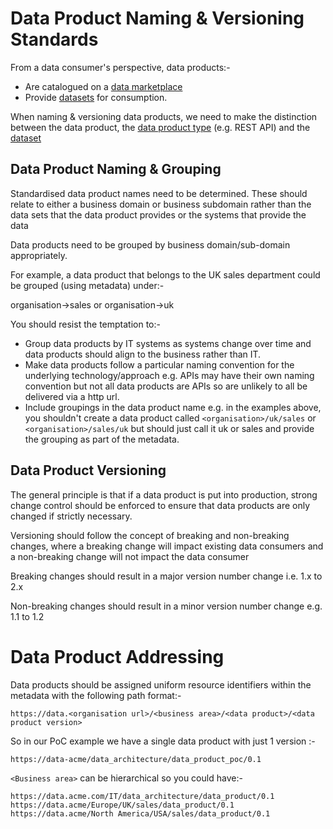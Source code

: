 # Data Product Naming & Versioning Standards

From a data consumer's perspective, data products:- 
* Are catalogued on a [data marketplace](data-marketplace.md)
* Provide [datasets](ds-standards.md) for consumption.

When naming & versioning data products, we need to make the distinction between the data product, 
the [data product type](dp-types.md) (e.g. REST API) and the [dataset](ds-standards.md)

## Data Product Naming & Grouping
Standardised data product names need to be determined. 
These should relate to either a business domain or business subdomain 
rather than the data sets that the data product provides or the systems that provide the data

Data products need to be grouped by business domain/sub-domain appropriately.

For example, a data product that belongs to the UK sales department could be grouped (using metadata) under:-

organisation->sales
or 
organisation->uk

You should resist the temptation to:-
* Group data products by IT systems as systems change over time and data products should align to the business rather than IT.
* Make data products follow a particular naming convention for the underlying technology/approach e.g. APIs may have their own naming convention but not all data products are APIs so are unlikely to all be delivered via a http url.
* Include groupings in the data product name e.g. in the examples above, you shouldn't create a data product called 
```<organisation>/uk/sales``` or ```<organisation>/sales/uk``` but should just call it uk or sales and provide the grouping as part of the metadata.


## Data Product Versioning
The general principle is that if a data product is put into production, strong change control should be enforced to ensure that data products are only changed if strictly necessary.

Versioning should follow the concept of breaking and non-breaking changes, where a breaking change will impact existing data consumers and a non-breaking change will not impact the data consumer 

Breaking changes should result in a major version number change i.e. 1.x to 2.x

Non-breaking changes should result in a minor version number change e.g. 1.1 to 1.2

# Data Product Addressing 
Data products should be assigned uniform resource identifiers within the metadata with the following path format:-
```
https://data.<organisation url>/<business area>/<data product>/<data product version>
```
So in our PoC example we have a single data product with just 1 version :-
```
https://data-acme/data_architecture/data_product_poc/0.1
```

```<Business area>``` can be hierarchical so you could have:-

```
https://data.acme.com/IT/data_architecture/data_product/0.1
https://data.acme/Europe/UK/sales/data_product/0.1
https://data.acme/North America/USA/sales/data_product/0.1
```
